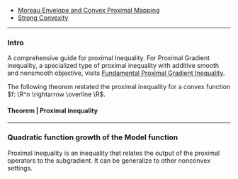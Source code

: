 - [Moreau Envelope and Convex Proximal Mapping](../Proximal%20Operator/Moreau%20Envelope%20and%20Convex%20Proximal%20Mapping.md)
- [Strong Convexity](../Properties%20of%20Functions/Strong%20Convexity.md)

---
### **Intro**

A comprehensive guide for proximal 
Inequality. 
For Proximal Gradient inequality, a specialized type of proximal inequality with additive smooth and nonsmooth objective, visits [Fundamental Proximal Gradient Inequality](AMATH%20516%20Numerical%20Optimizations/Proximal%20Methods/Fundamental%20Proximal%20Gradient%20Inequality.md). 

The following theorem restated the proximal inequality for a convex function $f: \R^n \rightarrow \overline \R$. 

#### **Theorem | Proximal inequality**



---
### **Quadratic function growth of the Model function**

Proximal inequality is an inequality that relates the output of the proximal operators to the subgradient.
It can be generalize to other nonconvex settings. 


